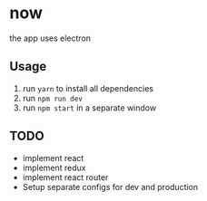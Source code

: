 # now

the app uses electron

## Usage

1. run `yarn` to install all dependencies
2. run `npm run dev`
3. run `npm start` in a separate window



## TODO
- implement react
- implement redux
- implement react router
- Setup separate configs for dev and production
